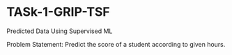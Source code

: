 # TASk-1-GRIP-TSF
Predicted Data Using Supervised ML

Problem Statement: Predict the score of a student according to given hours.
